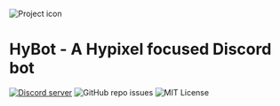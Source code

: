 ![Project icon](https://cdn.discordapp.com/avatars/770564726719643668/c4855cbc89be476469b2512184aaedc9.png?size=256)

# HyBot - A Hypixel focused Discord bot
[![Discord server](https://img.shields.io/discord/736109700843569162?color=7289DA&label=chat%20on%20discord&style=for-the-badge)](https://discord.gg/nMv6Vya)
![GitHub repo issues](https://img.shields.io/bitbucket/issues-raw/LiamDun/HyBot?style=for-the-badge)
![MIT License](https://img.shields.io/badge/LICENSE-MIT-008000)
